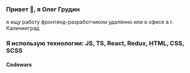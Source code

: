 ### Привет 👋, я Олег Грудин
я ищу работу фронтенд-разработчиком удалённо или в офисе в г. Калининград

### Я использую технологии: JS, TS, React, Redux, HTML, CSS, SCSS

#### Codewars




<!--
**OlegGrn/OlegGrn** is a ✨ _special_ ✨ repository because its `README.md` (this file) appears on your GitHub profile.

Here are some ideas to get you started:

- 🔭 I’m currently working on ...
- 🌱 I’m currently learning ...
- 👯 I’m looking to collaborate on ...
- 🤔 I’m looking for help with ...
- 💬 Ask me about ...
- 📫 How to reach me: ...
- 😄 Pronouns: ...
- ⚡ Fun fact: ...
-->
